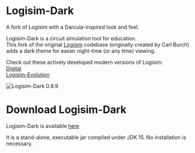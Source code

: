 # Logisim-Dark
A fork of Logisim with a Darcula-inspired look and feel.

Logisim-Dark is a circuit simulation tool for education.  
This fork of the original [Logisim](http://www.cburch.com/logisim/) codebase (originally created by Carl Burch) adds a dark theme for easier night-time (or any time) viewing.  
  
Check out these actively developed modern versions of Logisim:  
[Digital](https://github.com/hneemann/Digital)  
[Logisim-Evolution](https://github.com/reds-heig/logisim-evolution)  

 


![Logisim-Dark 0.9.9](https://github.com/hackettccp/Logisim-Dark/blob/main/screenshot.jpg)  

# Download Logisim-Dark
Logisim-Dark is available [here](https://github.com/hackettccp/Logisim-Dark/releases/download/v0.9.9/logisim-dark-generic-0.9.9.jar)  

It is a stand-alone, executable jar compiled under JDK 15. No installation is necessary.
